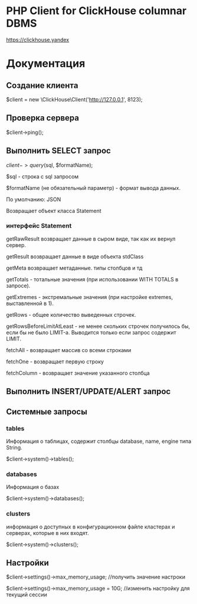 # PHP Client for ClickHouse columnar DBMS 
https://clickhouse.yandex


# Документация

## Создание клиента

$client = new \ClickHouse\Client('http://127.0.0.1', 8123);


## Проверка сервера

$client->ping();

## Выполнить SELECT запрос

$client->query($sql, $formatName);

$sql - строка с sql запросом

$formatName (не обязательный параметр) - формат вывода данных.

По умолчанию: JSON

Возвращает объект класса Statement

### интерфейс Statement

getRawResult возвращает данные в сыром виде, так как их вернул сервер.

getResult  возвращает данные в виде объекта stdClass

getMeta возвращает метаданные. типы столбцов и тд

getTotals  - тотальные значения (при использовании WITH TOTALS в запросе).

getExtremes - экстремальные значения (при настройке extremes, выставленной в 1).

getRows - общее количество выведенных строчек.

getRowsBeforeLimitAtLeast - не менее скольких строчек получилось бы, если бы не было LIMIT-а. Выводится только если запрос содержит LIMIT.

fetchAll - возвращает массив со всеми строками 

fetchOne - возвращает первую строку

fetchColumn - возвращает значение указанного столбца

## Выполнить INSERT/UPDATE/ALERT запрос

## Системные запросы

### tables

Информация о таблицах, содержит столбцы database, name, engine типа String.

$client->system()->tables();

### databases

Информация о базах

$client->system()->databases();


### clusters

 информация о доступных в конфигурационном файле кластерах и серверах, которые в них входят.

$client->system()->clusters();

## Настройки 

$client->settings()->max_memory_usage; //получить значение настроки

$client->settings()->max_memory_usage = 10G;  //изменить настройку для текущий сессии
